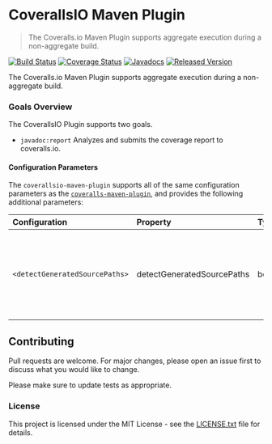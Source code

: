 # CoverallsIO Maven Plugin

> The Coveralls.io Maven Plugin supports aggregate execution during a non-aggregate build.

[![Build Status](https://travis-ci.org/SevaSafris/coverallsio-maven-plugin.png)](https://travis-ci.org/SevaSafris/coverallsio-maven-plugin)
[![Coverage Status](https://coveralls.io/repos/github/SevaSafris/coverallsio-maven-plugin/badge.svg)](https://coveralls.io/github/SevaSafris/coverallsio-maven-plugin)
[![Javadocs](https://www.javadoc.io/badge/org.safris.maven/coverallsio-maven-plugin.svg)](https://www.javadoc.io/doc/org.safris.maven/coverallsio-maven-plugin)
[![Released Version](https://img.shields.io/maven-central/v/org.safris.maven/coverallsio-maven-plugin.svg)](https://mvnrepository.com/artifact/org.safris.maven/coverallsio-maven-plugin)

The Coveralls.io Maven Plugin supports aggregate execution during a non-aggregate build.

### Goals Overview

The CoverallsIO Plugin supports two goals.

* `javadoc:report` Analyzes and submits the coverage report to coveralls.io.

#### Configuration Parameters

The `coverallsio-maven-plugin` supports all of the same configuration parameters as the [`coveralls-maven-plugin`](https://github.com/trautonen/coveralls-maven-plugin/), and provides the following additional parameters:

| **Configuration**              | **Property**               | **Type** | **Use**  | **Description**                                                                                                                                   |
|:-------------------------------|:---------------------------|:---------|:---------|:--------------------------------------------------------------------------------------------------------------------------------------------------|
| `<detectGeneratedSourcePaths>` | detectGeneratedSourcePaths | boolean  | Optional | If `true`, the plugin will detect and include the generated source paths from all subpaths of `target/generated-sources`<br>**Default:** `false`. |

## Contributing

Pull requests are welcome. For major changes, please open an issue first to discuss what you would like to change.

Please make sure to update tests as appropriate.

### License

This project is licensed under the MIT License - see the [LICENSE.txt](LICENSE.txt) file for details.